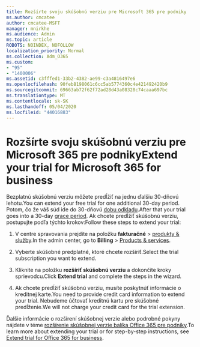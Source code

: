 ```yaml
---
title: Rozšírte svoju skúšobnú verziu pre Microsoft 365 pre podniky
ms.author: cmcatee
author: cmcatee-MSFT
manager: mnirkhe
ms.audience: Admin
ms.topic: article
ROBOTS: NOINDEX, NOFOLLOW
localization_priority: Normal
ms.collection: Adm_O365
ms.custom:
- "95"
- "1400006"
ms.assetid: c3fffed1-33b2-4382-ae99-c3a4816497e6
ms.openlocfilehash: 90feb8198061c6cc5ab5774360c4e421492420b9
ms.sourcegitcommit: 69663ab72f62f72ad28d43a08328c74caaa697bc
ms.translationtype: MT
ms.contentlocale: sk-SK
ms.lasthandoff: 05/04/2020
ms.locfileid: "44016883"
---
```

# <a name="extend-your-trial-for-microsoft-365-for-business"></a><span data-ttu-id="152f0-102">Rozšírte svoju skúšobnú verziu pre Microsoft 365 pre podniky</span><span class="sxs-lookup"><span data-stu-id="152f0-102">Extend your trial for Microsoft 365 for business</span></span>

<span data-ttu-id="152f0-103">Bezplatnú skúšobnú verziu môžete predĺžiť na jednu ďalšiu 30-dňovú lehotu.</span><span class="sxs-lookup"><span data-stu-id="152f0-103">You can extend your free trial for one additional 30-day period.</span></span> <span data-ttu-id="152f0-104">Potom, čo že váš súd ide do 30-dňovú [dobu odkladu](https://docs.microsoft.com/alchemyinsights/grace-period-for-microsoft-365-free-trial).</span><span class="sxs-lookup"><span data-stu-id="152f0-104">After that your trial goes into a 30-day [grace period](https://docs.microsoft.com/alchemyinsights/grace-period-for-microsoft-365-free-trial).</span></span> <span data-ttu-id="152f0-105">Ak chcete predĺžiť skúšobnú verziu, postupujte podľa týchto krokov:</span><span class="sxs-lookup"><span data-stu-id="152f0-105">Follow these steps to extend your trial:</span></span>
  
1. <span data-ttu-id="152f0-106">V centre spravovania prejdite na položku **fakturačné** \> [produkty & služby](https://portal.office.com/adminportal/home#/subscriptions).</span><span class="sxs-lookup"><span data-stu-id="152f0-106">In the admin center, go to **Billing** \> [Products & services](https://portal.office.com/adminportal/home#/subscriptions).</span></span>

2. <span data-ttu-id="152f0-107">Vyberte skúšobné predplatné, ktoré chcete rozšíriť.</span><span class="sxs-lookup"><span data-stu-id="152f0-107">Select the trial subscription you want to extend.</span></span>

3. <span data-ttu-id="152f0-108">Kliknite na položku **rozšíriť skúšobnú verziu** a dokončite kroky sprievodcu.</span><span class="sxs-lookup"><span data-stu-id="152f0-108">Click **Extend trial** and complete the steps in the wizard.</span></span>

4. <span data-ttu-id="152f0-109">Ak chcete predĺžiť skúšobnú verziu, musíte poskytnúť informácie o kreditnej karte.</span><span class="sxs-lookup"><span data-stu-id="152f0-109">You need to provide credit card information to extend your trial.</span></span> <span data-ttu-id="152f0-110">Nebudeme účtovať kreditnú kartu pre skúšobné predĺženie.</span><span class="sxs-lookup"><span data-stu-id="152f0-110">We will not charge your credit card for the trial extension.</span></span>

<span data-ttu-id="152f0-111">Ďalšie informácie o rozšírení skúšobnej verzie alebo podrobné pokyny nájdete v téme [rozšírenie skúšobnej verzie balíka Office 365 pre podniky](https://docs.microsoft.com/microsoft-365/commerce/extend-your-trial).</span><span class="sxs-lookup"><span data-stu-id="152f0-111">To learn more about extending your trial or for step-by-step instructions, see [Extend trial for Office 365 for business](https://docs.microsoft.com/microsoft-365/commerce/extend-your-trial).</span></span>

